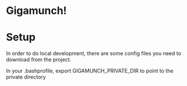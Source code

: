 # Gigamunch!


# Setup
In order to do local development, there are some config files you need to download from
the project.

In your .bashprofile, export GIGAMUNCH_PRIVATE_DIR to point to the private directory
